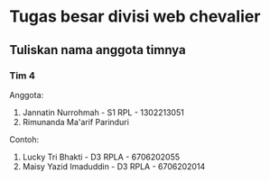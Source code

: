 # Tugas besar divisi web chevalier

## Tuliskan nama anggota timnya

### Tim 4

Anggota:
1. Jannatin Nurrohmah - S1 RPL - 1302213051
2. Rimunanda Ma'arif Parinduri

Contoh:
1. Lucky Tri Bhakti - D3 RPLA - 6706202055
2. Maisy Yazid Imaduddin - D3 RPLA - 6706202014
